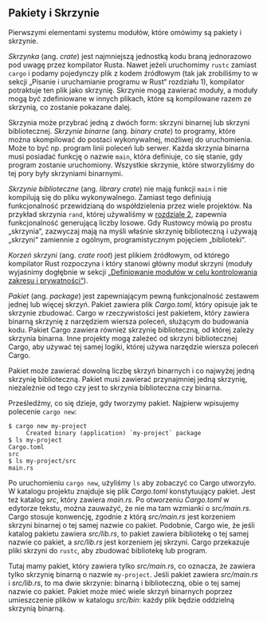 <!-- ## Pakiety i skrzynie -->
## Pakiety i Skrzynie

Pierwszymi elementami systemu modułów, które omówimy są pakiety i skrzynie.

*Skrzynka* (ang. *crate*) jest najmniejszą jednostką kodu braną jednorazowo pod uwagę przez kompilator Rusta.
Nawet jeżeli uruchomimy `rustc` zamiast `cargo` i podamy pojedynczy plik z kodem źródłowym (tak jak zrobiliśmy to w sekcji „Pisanie i uruchamianie programu w Rust“ rozdziału 1), kompilator potraktuje ten plik jako skrzynię.
Skrzynie mogą zawierać moduły, a moduły mogą być zdefiniowane w innych plikach, które są kompilowane razem ze skrzynią, co zostanie pokazane dalej.

Skrzynia może przybrać jedną z dwóch form: skrzyni binarnej lub skrzyni bibliotecznej.
*Skrzynie binarne* (ang. *binary crate*) to programy, które można skompilować do postaci wykonywalnej, możliwej do uruchomienia. Może to być np. program linii poleceń lub serwer. Każda skrzynia binarna musi posiadać funkcję o nazwie `main`, która definiuje, co się stanie, gdy program zostanie uruchomiony. Wszystkie skrzynie, które stworzyliśmy do tej pory były skrzyniami binarnymi.

*Skrzynie biblioteczne* (ang. *library crate*) nie mają funkcji `main` i nie kompilują się do pliku wykonywalnego. Zamiast tego definiują funkcjonalność przewidzianą do współdzielenia przez wiele projektów. Na przykład skrzynia `rand`, której używaliśmy w [rozdziale 2][rand]<!-- ignore -->, zapewnia funkcjonalność generującą liczby losowe.
Gdy Rustowcy mówią po prostu „skrzynia“, zazwyczaj mają na myśli właśnie skrzynię biblioteczną i używają „skrzyni“ zamiennie z ogólnym, programistycznym pojęciem „biblioteki“.

*Korzeń skrzyni* (ang. *crate root*) jest plikiem źródłowym, od którego kompilator Rust rozpoczyna i który stanowi główny moduł skrzyni
(moduły wyjaśnimy dogłębnie w sekcji [„Definiowanie modułów w celu kontrolowania zakresu i prywatności“][modules]<!-- ignore -->).

*Pakiet* (ang. *package*) jest zapewniającym pewną funkcjonalność zestawem jednej lub więcej skrzyń.
Pakiet zawiera plik *Cargo.toml*, który opisuje jak te skrzynie zbudować.
Cargo w rzeczywistości jest pakietem, który zawiera binarną skrzynię z narzędziem wiersza poleceń, służącym do budowania kodu.
Pakiet Cargo zawiera również skrzynię biblioteczną, od której zależy skrzynia binarna.
Inne projekty mogą zależeć od skrzyni bibliotecznej Cargo, aby używać tej samej logiki, której używa narzędzie wiersza poleceń Cargo.

Pakiet może zawierać dowolną liczbę skrzyń binarnych i co najwyżej jedną skrzynię biblioteczną. Pakiet musi zawierać przynajmniej jedną skrzynię, niezależnie od tego czy jest to skrzynia biblioteczna czy binarna.

Prześledźmy, co się dzieje, gdy tworzymy pakiet.
Najpierw wpisujemy polecenie `cargo new`:

```console
$ cargo new my-project
     Created binary (application) `my-project` package
$ ls my-project
Cargo.toml
src
$ ls my-project/src
main.rs
```

Po uruchomieniu `cargo new`, użyliśmy `ls` aby zobaczyć co Cargo utworzyło. W katalogu projektu znajduje się plik *Cargo.toml* konstytuujący pakiet. Jest też katalog *src*, który zawiera *main.rs*. Po otworzeniu *Cargo.toml* w edytorze tekstu, można zauważyć, że nie ma tam wzmianki o *src/main.rs*. Cargo stosuje konwencję, zgodnie z którą *src/main.rs* jest korzeniem skrzyni binarnej o tej samej nazwie co pakiet. Podobnie, Cargo wie, że jeśli katalog pakietu zawiera *src/lib.rs*, to pakiet zawiera bibliotekę o tej samej nazwie co pakiet, a *src/lib.rs* jest korzeniem jej skrzyni. Cargo przekazuje pliki skrzyni do `rustc`, aby zbudować bibliotekę lub program.

Tutaj mamy pakiet, który zawiera tylko *src/main.rs*, co oznacza, że zawiera tylko skrzynię binarną o nazwie `my-project`. Jeśli pakiet zawiera *src/main.rs* i *src/lib.rs*, to ma dwie skrzynie: binarną i biblioteczną, obie o tej samej nazwie co pakiet. Pakiet może mieć wiele skrzyń binarnych poprzez umieszczenie plików w katalogu *src/bin*: każdy plik będzie oddzielną skrzynią binarną.

[modules]: ch07-02-defining-modules-to-control-scope-and-privacy.html
[rand]: ch02-00-guessing-game-tutorial.html#generowanie-losowej-liczby
